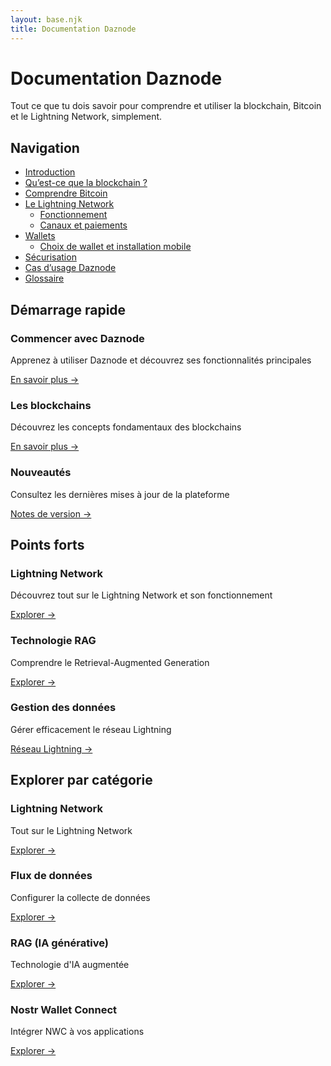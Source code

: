 ```yaml
---
layout: base.njk
title: Documentation Daznode
---
```


# Documentation Daznode

Tout ce que tu dois savoir pour comprendre et utiliser la blockchain, Bitcoin et le Lightning Network, simplement.

## Navigation

- [Introduction](/getting-started/introduction/)
- [Qu’est-ce que la blockchain ?](/getting-started/les-blockchains/)
- [Comprendre Bitcoin](/getting-started/bitcoin/)
- [Le Lightning Network](/lightning-network/)
  - [Fonctionnement](/lightning-network/fonctionnement/)
  - [Canaux et paiements](/lightning-network/canaux-et-paiements/)
- [Wallets](/wallets/)
  - [Choix de wallet et installation mobile](/wallets/)
- [Sécurisation](/securisation/)
- [Cas d’usage Daznode](/cas-dusage-daznode/)
- [Glossaire](/glossary/)

## Démarrage rapide

<div class="cards">
  <div class="card">
    <h3>Commencer avec Daznode</h3>
    <p>Apprenez à utiliser Daznode et découvrez ses fonctionnalités principales</p>
    <a href="/getting-started/get-started/">En savoir plus →</a>
  </div>
  
  <div class="card">
    <h3>Les blockchains</h3>
    <p>Découvrez les concepts fondamentaux des blockchains</p>
    <a href="/getting-started/les-blockchains/">En savoir plus →</a>
  </div>
  
  <div class="card">
    <h3>Nouveautés</h3>
    <p>Consultez les dernières mises à jour de la plateforme</p>
    <a href="#">Notes de version →</a>
  </div>
</div>

## Points forts

<div class="cards">
  <div class="card">
    <h3>Lightning Network</h3>
    <p>Découvrez tout sur le Lightning Network et son fonctionnement</p>
    <a href="/lightning-network/">Explorer →</a>
  </div>
  
  <div class="card">
    <h3>Technologie RAG</h3>
    <p>Comprendre le Retrieval-Augmented Generation</p>
    <a href="/rag/">Explorer →</a>
  </div>
  
  <div class="card">
    <h3>Gestion des données</h3>
    <p>Gérer efficacement le réseau Lightning</p>
    <a href="/manage-data/lightning-network/">Réseau Lightning →</a>
  </div>
</div>

## Explorer par catégorie

<div class="cards">
  <div class="card">
    <h3>Lightning Network</h3>
    <p>Tout sur le Lightning Network</p>
    <a href="/lightning-network/">Explorer →</a>
  </div>
  
  <div class="card">
    <h3>Flux de données</h3>
    <p>Configurer la collecte de données</p>
    <a href="/connect-data/datastreams/">Explorer →</a>
  </div>
  
  <div class="card">
    <h3>RAG (IA générative)</h3>
    <p>Technologie d'IA augmentée</p>
    <a href="/rag/">Explorer →</a>
  </div>
  
  <div class="card">
    <h3>Nostr Wallet Connect</h3>
    <p>Intégrer NWC à vos applications</p>
    <a href="/use-data/nostr-wallet-connect/">Explorer →</a>
  </div>
</div> 